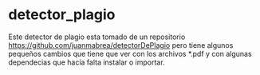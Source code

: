 # detector_plagio

Este detector de plagio esta tomado de un repositorio https://github.com/juanmabrea/detectorDePlagio pero tiene algunos pequeños cambios que tiene que ver con los archivos *.pdf y con algunas dependecias que hacía falta instalar o importar.
